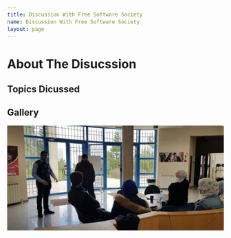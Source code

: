 ```yaml
---
title: Discussion With Free Software Society
name: Discussion With Free Software Society
layout: page
---
```


# About The Disucssion
## Topics Dicussed
## Gallery
![image](/img/gallery/2020-02-29-ahmad-dajani.jpg)
